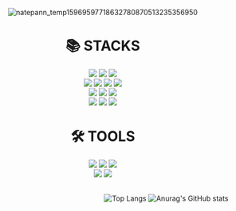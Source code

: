 <div align=center> 
  
![natepann_temp15969597718632780870513235356950](https://github.com/KimEunA97/KimEunA97/assets/124133601/7e9e86d1-e4bc-4e03-a059-0c998f71f71b)

</div>

<div align=center><h1>📚 STACKS</h1></div>

<div align=center>
  <img src="https://img.shields.io/badge/html5-E34F26?style=for-the-badge&logo=html5&logoColor=white">
  <img src="https://img.shields.io/badge/css-1572B6?style=for-the-badge&logo=css3&logoColor=white">
  <img src="https://img.shields.io/badge/javascript-F7DF1E?style=for-the-badge&logo=javascript&logoColor=black">
</div>

<div align=center>
<img src="https://img.shields.io/badge/react-61DAFB?style=for-the-badge&logo=react&logoColor=black">
  <img src="https://img.shields.io/badge/React Native-61DAFB?style=for-the-badge&logo=React&logoColor=black"/>
  <img src="https://img.shields.io/badge/Expo-000000?style=for-the-badge&logo=Expo&logoColor=white"/>
  <img src="https://img.shields.io/badge/Svelte-FF3E00?style=for-the-badge&logo=Svelte&logoColor=white"/>
</div>

<div align=center>  
  <img src="https://img.shields.io/badge/node.js-339933?style=for-the-badge&logo=Node.js&logoColor=white">
  <img src="https://img.shields.io/badge/express-000000?style=for-the-badge&logo=express&logoColor=white">
  <img src="https://img.shields.io/badge/mysql-4479A1?style=for-the-badge&logo=mysql&logoColor=white">
</div>
<div align=center>
  <img src="https://img.shields.io/badge/Amazon AWS-232F3E?style=for-the-badge&logo=amazonaws&logoColor=white"/>
  <img src="https://img.shields.io/badge/nginx-009639?style=for-the-badge&logo=nginx&logoColor=white"/>
  <img src="https://img.shields.io/badge/Firebase-FFCA28?style=for-the-badge&logo=firebase&logoColor=black"/>
</div>

<div align=center>
  <h1 align="center">🛠 TOOLS</h1>
<img src="https://img.shields.io/badge/github-181717?style=for-the-badge&logo=github&logoColor=white">
  <img src="https://img.shields.io/badge/git-F05033.svg?style=for-the-badge&logo=git&logoColor=white" />
    <img src="https://img.shields.io/badge/Postman-FF6C37?style=for-the-badge&logo=Postman&logoColor=white"/>
</br>
   <img src="https://img.shields.io/badge/Notion-F3F3F3.svg?style=for-the-badge&logo=notion&logoColor=black" />
    <img src="https://img.shields.io/badge/figma-F24E1E.svg?style=for-the-badge&logo=figma&logoColor=white" />
</div>

</br>

<div align="right">

   ![Top Langs](https://github-readme-stats.vercel.app/api/top-langs/?username=KimEunA97&layout=compact&theme=dracula) ![Anurag's GitHub stats](https://github-readme-stats.vercel.app/api?username=KimEunA97&show_icons=true&theme=dracula)         


</div>
